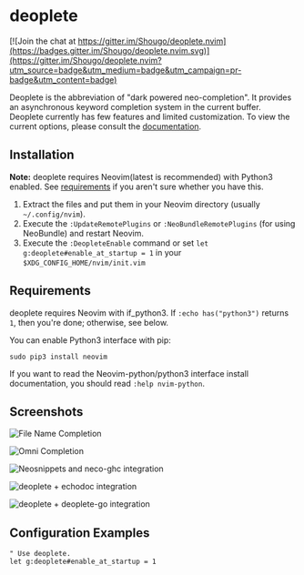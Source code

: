 deoplete
========

[![Join the chat at https://gitter.im/Shougo/deoplete.nvim](https://badges.gitter.im/Shougo/deoplete.nvim.svg)](https://gitter.im/Shougo/deoplete.nvim?utm_source=badge&utm_medium=badge&utm_campaign=pr-badge&utm_content=badge)

Deoplete is the abbreviation of "dark powered neo-completion".  It
provides an asynchronous keyword completion system in the
current buffer.  Deoplete currently has few features and limited customization.
To view the current options, please consult the
[documentation](https://github.com/Shougo/deoplete.nvim/blob/master/doc%2Fdeoplete.txt).

## Installation

**Note:** deoplete requires Neovim(latest is recommended) with Python3 enabled.
See [requirements](#requirements) if you aren't sure whether you have this.

1. Extract the files and put them in your Neovim directory
   (usually `~/.config/nvim`).
2. Execute the `:UpdateRemotePlugins` or `:NeoBundleRemotePlugins` (for using
   NeoBundle) and restart Neovim.
3. Execute the `:DeopleteEnable` command or set `let g:deoplete#enable_at_startup = 1`
   in your `$XDG_CONFIG_HOME/nvim/init.vim`

## Requirements

deoplete requires Neovim with if\_python3.
If `:echo has("python3")` returns `1`, then you're done; otherwise, see below.

You can enable Python3 interface with pip:

    sudo pip3 install neovim

If you want to read the Neovim-python/python3 interface install documentation,
you should read `:help nvim-python`.

## Screenshots

![File Name Completion](https://cloud.githubusercontent.com/assets/7141867/11717027/a99cac54-9f73-11e5-91ce-bce9274692e4.png)

![Omni Completion](https://cloud.githubusercontent.com/assets/7141867/11717030/ae809a28-9f73-11e5-8c12-79fe9c460401.png)

![Neosnippets and neco-ghc integration](https://cloud.githubusercontent.com/assets/7141867/11717032/b4159c0e-9f73-11e5-91ee-404e6390366a.png)

![deoplete + echodoc integration](https://github.com/archSeer/nvim-elixir/blob/master/autocomplete.gif)

![deoplete + deoplete-go integration](https://camo.githubusercontent.com/cfdefba43971bd44d466ead357bb296e38d7f88c/68747470733a2f2f6d656469612e67697068792e636f6d2f6d656469612f6c344b6930316d30314939424f485745302f67697068792e676966)

## Configuration Examples

```vim
" Use deoplete.
let g:deoplete#enable_at_startup = 1
```
